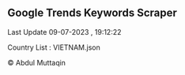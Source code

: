 

## Google Trends Keywords Scraper 
 
Last Update 09-07-2023 , 19:12:22

Country List :
VIETNAM.json



© Abdul Muttaqin 
